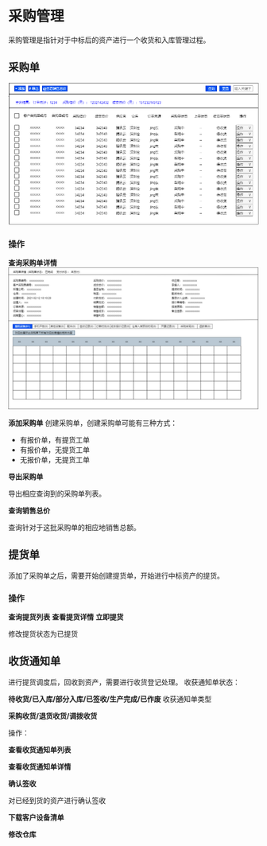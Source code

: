 # 采购管理

采购管理是指针对于中标后的资产进行一个收货和入库管理过程。

## 采购单
![采购单](../img/采购单.png)

### 操作

**查询采购单详情**
![采购单详情](../img/采购单详情.png)

**添加采购单**
创建采购单，创建采购单可能有三种方式：
- 有报价单，有提货工单
- 有报价单，无提货工单
- 无报价单，无提货工单

**导出采购单**

导出相应查询到的采购单列表。

**查询销售总价**

查询针对于这批采购单的相应地销售总额。

## 提货单

添加了采购单之后，需要开始创建提货单，开始进行中标资产的提货。

### 操作
**查询提货列表**
**查看提货详情**
**立即提货**

修改提货状态为已提货


## 收货通知单 <div id="good-receiving"></div>

进行提货调度后，回收到资产，需要进行收货登记处理。
收获通知单状态： 

**待收货/已入库/部分入库/已签收/生产完成/已作废**
收获通知单类型

**采购收货/退货收货/调拨收货**

操作：

**查看收货通知单列表**

**查看收货通知单详情**

**确认签收**

对已经到货的资产进行确认签收

**下载客户设备清单**

**修改仓库**


